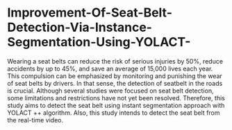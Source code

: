 # Improvement-Of-Seat-Belt-Detection-Via-Instance-Segmentation-Using-YOLACT-
Wearing a seat belts can reduce the risk of serious injuries by 50%, reduce accidents by up to 45%, and save an average of 15,000 lives each year. 
This compulsion can be emphasized by monitoring and punishing the wear of seat belts by drivers. In that sense, the detection of seatbelt in the roads is crucial. 
Although several studies were focused on seat belt detection, some limitations and restrictions have not yet been resolved. 
Therefore, this study aims to detect the seat belt using instant segmentation approach with YOLACT ++ algorithm.
Also, this study intends to detect the seat belt from the real-time video.
